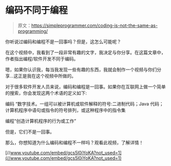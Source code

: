 # 编码不同于编程

> 原文：<https://simpleprogrammer.com/coding-is-not-the-same-as-programming/>

你听说过编码和编程不是一回事吗？但是，这怎么可能呢？

在这个视频中，我看到了一段非常有趣的文字，我决定与你分享。在这篇文章中，作者指出编程/软件开发不同于编码。

嗯，如果你认识我，每当我发现一些有趣的东西，我就会制作一个视频与你们分享…这正是我在这个视频中所做的。

对于很多软件开发人员来说，编码和编程是一回事。如果你在互联网上做一个简单的搜索，你会发现这两个术语的定义如下:

编码
“数字技术。一组可以被计算机或软件解释的符号:二进制代码；Java 代码；计算机程序中语句或指令的符号排列，或这种程序中的指令集

编程“创造计算机程序的行为或工作”

但是，它们不是一回事。

那么，你想知道为什么编码和编程不一样吗？观看此视频，了解详情！

[//www.youtube.com/embed/gcs5l0iYoKA?not_used=1](//www.youtube.com/embed/gcs5l0iYoKA?not_used=1)